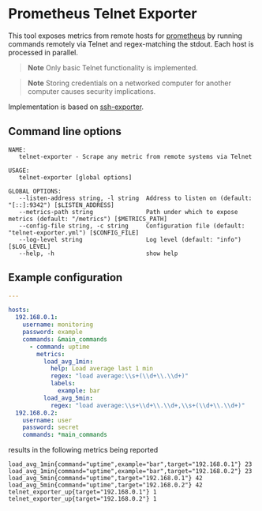 # Prometheus Telnet Exporter

This tool exposes metrics from remote hosts for [prometheus](https://github.com/prometheus/prometheus) by running commands remotely via Telnet and regex-matching the stdout. Each host is processed in parallel.

> **Note** Only basic Telnet functionality is implemented.

> **Note** Storing credentials on a networked computer for another computer causes security implications.

Implementation is based on [ssh-exporter](https://gitlab.com/wobcom/ssh-exporter).

## Command line options
```
NAME:
   telnet-exporter - Scrape any metric from remote systems via Telnet

USAGE:
   telnet-exporter [global options]

GLOBAL OPTIONS:
   --listen-address string, -l string  Address to listen on (default: "[::]:9342") [$LISTEN_ADDRESS]
   --metrics-path string               Path under which to expose metrics (default: "/metrics") [$METRICS_PATH]
   --config-file string, -c string     Configuration file (default: "telnet-exporter.yml") [$CONFIG_FILE]
   --log-level string                  Log level (default: "info") [$LOG_LEVEL]
   --help, -h                          show help
```

## Example configuration

```yaml
---

hosts:
  192.168.0.1:
    username: monitoring
    password: example
    commands: &main_commands
      - command: uptime
        metrics:
          load_avg_1min:
            help: Load average last 1 min 
            regex: "load average:\\s+(\\d+\\.\\d+)"
            labels:
              example: bar 
          load_avg_5min:
            regex: "load average:\\s+\\d+\\.\\d+,\\s+(\\d+\\.\\d+)"
  192.168.0.2:
    username: user
    password: secret
    commands: *main_commands
```

results in the following metrics being reported

```
load_avg_1min{command="uptime",example="bar",target="192.168.0.1"} 23
load_avg_1min{command="uptime",example="bar",target="192.168.0.2"} 23
load_avg_5min{command="uptime",target="192.168.0.1"} 42
load_avg_5min{command="uptime",target="192.168.0.2"} 42
telnet_exporter_up{target="192.168.0.1"} 1
telnet_exporter_up{target="192.168.0.2"} 1
```
